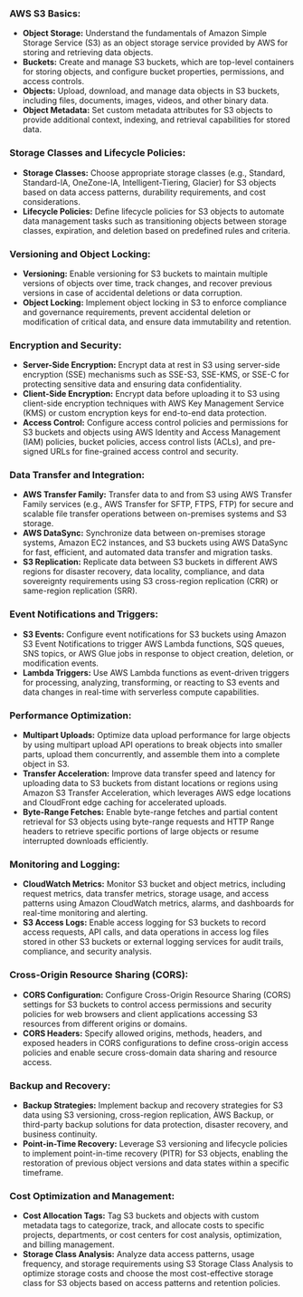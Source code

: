 ### AWS S3 Basics:
- **Object Storage:** Understand the fundamentals of Amazon Simple Storage Service (S3) as an object storage service provided by AWS for storing and retrieving data objects.
- **Buckets:** Create and manage S3 buckets, which are top-level containers for storing objects, and configure bucket properties, permissions, and access controls.
- **Objects:** Upload, download, and manage data objects in S3 buckets, including files, documents, images, videos, and other binary data.
- **Object Metadata:** Set custom metadata attributes for S3 objects to provide additional context, indexing, and retrieval capabilities for stored data.

### Storage Classes and Lifecycle Policies:
- **Storage Classes:** Choose appropriate storage classes (e.g., Standard, Standard-IA, OneZone-IA, Intelligent-Tiering, Glacier) for S3 objects based on data access patterns, durability requirements, and cost considerations.
- **Lifecycle Policies:** Define lifecycle policies for S3 objects to automate data management tasks such as transitioning objects between storage classes, expiration, and deletion based on predefined rules and criteria.

### Versioning and Object Locking:
- **Versioning:** Enable versioning for S3 buckets to maintain multiple versions of objects over time, track changes, and recover previous versions in case of accidental deletions or data corruption.
- **Object Locking:** Implement object locking in S3 to enforce compliance and governance requirements, prevent accidental deletion or modification of critical data, and ensure data immutability and retention.

### Encryption and Security:
- **Server-Side Encryption:** Encrypt data at rest in S3 using server-side encryption (SSE) mechanisms such as SSE-S3, SSE-KMS, or SSE-C for protecting sensitive data and ensuring data confidentiality.
- **Client-Side Encryption:** Encrypt data before uploading it to S3 using client-side encryption techniques with AWS Key Management Service (KMS) or custom encryption keys for end-to-end data protection.
- **Access Control:** Configure access control policies and permissions for S3 buckets and objects using AWS Identity and Access Management (IAM) policies, bucket policies, access control lists (ACLs), and pre-signed URLs for fine-grained access control and security.

### Data Transfer and Integration:
- **AWS Transfer Family:** Transfer data to and from S3 using AWS Transfer Family services (e.g., AWS Transfer for SFTP, FTPS, FTP) for secure and scalable file transfer operations between on-premises systems and S3 storage.
- **AWS DataSync:** Synchronize data between on-premises storage systems, Amazon EC2 instances, and S3 buckets using AWS DataSync for fast, efficient, and automated data transfer and migration tasks.
- **S3 Replication:** Replicate data between S3 buckets in different AWS regions for disaster recovery, data locality, compliance, and data sovereignty requirements using S3 cross-region replication (CRR) or same-region replication (SRR).

### Event Notifications and Triggers:
- **S3 Events:** Configure event notifications for S3 buckets using Amazon S3 Event Notifications to trigger AWS Lambda functions, SQS queues, SNS topics, or AWS Glue jobs in response to object creation, deletion, or modification events.
- **Lambda Triggers:** Use AWS Lambda functions as event-driven triggers for processing, analyzing, transforming, or reacting to S3 events and data changes in real-time with serverless compute capabilities.

### Performance Optimization:
- **Multipart Uploads:** Optimize data upload performance for large objects by using multipart upload API operations to break objects into smaller parts, upload them concurrently, and assemble them into a complete object in S3.
- **Transfer Acceleration:** Improve data transfer speed and latency for uploading data to S3 buckets from distant locations or regions using Amazon S3 Transfer Acceleration, which leverages AWS edge locations and CloudFront edge caching for accelerated uploads.
- **Byte-Range Fetches:** Enable byte-range fetches and partial content retrieval for S3 objects using byte-range requests and HTTP Range headers to retrieve specific portions of large objects or resume interrupted downloads efficiently.

### Monitoring and Logging:
- **CloudWatch Metrics:** Monitor S3 bucket and object metrics, including request metrics, data transfer metrics, storage usage, and access patterns using Amazon CloudWatch metrics, alarms, and dashboards for real-time monitoring and alerting.
- **S3 Access Logs:** Enable access logging for S3 buckets to record access requests, API calls, and data operations in access log files stored in other S3 buckets or external logging services for audit trails, compliance, and security analysis.

### Cross-Origin Resource Sharing (CORS):
- **CORS Configuration:** Configure Cross-Origin Resource Sharing (CORS) settings for S3 buckets to control access permissions and security policies for web browsers and client applications accessing S3 resources from different origins or domains.
- **CORS Headers:** Specify allowed origins, methods, headers, and exposed headers in CORS configurations to define cross-origin access policies and enable secure cross-domain data sharing and resource access.

### Backup and Recovery:
- **Backup Strategies:** Implement backup and recovery strategies for S3 data using S3 versioning, cross-region replication, AWS Backup, or third-party backup solutions for data protection, disaster recovery, and business continuity.
- **Point-in-Time Recovery:** Leverage S3 versioning and lifecycle policies to implement point-in-time recovery (PITR) for S3 objects, enabling the restoration of previous object versions and data states within a specific timeframe.

### Cost Optimization and Management:
- **Cost Allocation Tags:** Tag S3 buckets and objects with custom metadata tags to categorize, track, and allocate costs to specific projects, departments, or cost centers for cost analysis, optimization, and billing management.
- **Storage Class Analysis:** Analyze data access patterns, usage frequency, and storage requirements using S3 Storage Class Analysis to optimize storage costs and choose the most cost-effective storage class for S3 objects based on access patterns and retention policies.
